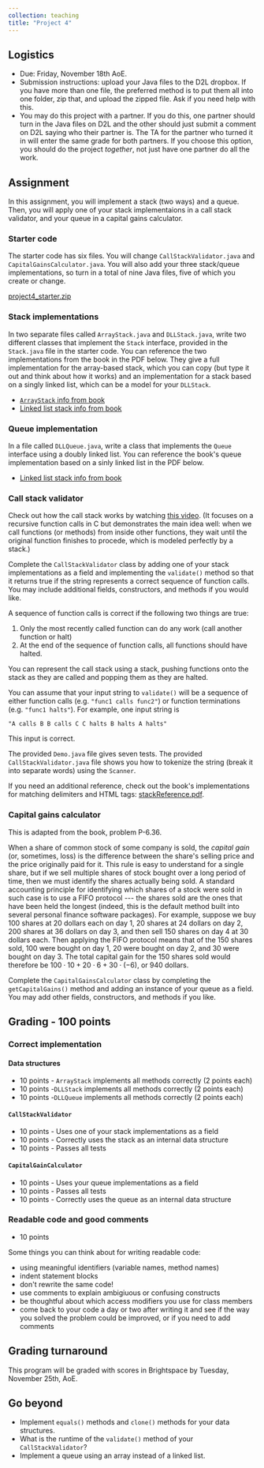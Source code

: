 ```yaml
---
collection: teaching
title: "Project 4"
---
```


## Logistics
* Due: Friday, November 18th AoE.
* Submission instructions: upload your Java files to the D2L dropbox. If you have more than one file, the preferred method is to put them all into one folder, zip
	that, and upload the zipped file. Ask if you need help with this.
* You may do this project with a partner. If you do this, one partner should
	turn in the Java files on D2L and the other should just submit a
	comment on D2L saying who their partner is. The TA for the partner who
	turned it in will enter the same grade for both partners. If you choose
	this option, you should do the project *together*, not just have one
	partner do all the work.


## Assignment

In this assignment, you will implement a stack (two ways) and a queue.
Then, you will apply one of your stack implementaions in a
call stack validator, and your queue in a capital gains calculator.

### Starter code

The starter
code has six files. You will change `CallStackValidator.java` and
`CapitalGainsCalculator.java`. You will also add your three stack/queue
implementations, so turn in a total of nine Java files, five of which you
create or change.


[project4_starter.zip](https://lgw2.github.io/teaching/csci132-fall-2022/projects/project4_starter.zip)

### Stack implementations

In two separate files called `ArrayStack.java` and `DLLStack.java`, write two
different classes that implement the `Stack` interface, provided in the
`Stack.java` file in the starter code. You can reference the
two implementations from the book in the PDF below. They give a full
implementation for the array-based stack, which you can copy (but type it out
and think about how it works) and an implementation for a stack based on a
singly linked list, which can be a model for your `DLLStack`.

* [`ArrayStack` info from book](https://lgw2.github.io/teaching/csci132-fall-2022/projects/ArrayStack.jpeg)
* [Linked list stack info from book](https://lgw2.github.io/teaching/csci132-fall-2022/projects/SLLStack.jpeg)

### Queue implementation

In a file called `DLLQueue.java`, write a class that implements the
`Queue` interface using a doubly linked list. You can reference the book's
queue implementation based on a sinly linked list in the PDF below.

* [Linked list stack info from book](https://lgw2.github.io/teaching/csci132-fall-2022/projects/SLLQueue.jpeg)

### Call stack validator

Check out how the call stack works by watching [this video](https://www.youtube.com/watch?v=aCPkszeKRa4). (It focuses on a
recursive function calls in C but demonstrates the main idea well: when we call
functions (or methods) from inside other functions, they wait until
the original function finishes to procede, which is modeled perfectly by a
stack.)

Complete the `CallStackValidator` class by adding one of your stack implementations as a field and
implementing the `validate()` method so that it returns true if the string
represents a correct sequence of function calls. You may include additional
fields, constructors, and methods if you would like.

A sequence of function calls is correct if the following two things are true:
1. Only the most recently called function can do any work (call another
   function or halt)
2. At the end of the sequence of function calls, all functions should have
   halted.

You can represent the call stack using a stack, pushing functions onto the
stack as they are called and popping them as they are halted.

You can assume that your input string to `validate()` will be a sequence of
either function calls (e.g. `"func1 calls func2"`) or function terminations
(e.g. `"func1 halts"`). For example, one input string is

```
"A calls B B calls C C halts B halts A halts"
```

This input is correct.

The provided `Demo.java` file gives seven tests. The provided
`CallStackValidator.java` file shows you how to tokenize the string (break it
into separate words) using the `Scanner`.

If you need an additional reference, check out the book's implementations for
matching delimiters and HTML tags: [stackReference.pdf](https://lgw2.github.io/teaching/csci132-fall-2022/projects/stackReference.pdf).

### Capital gains calculator

This is adapted from the book, problem P-6.36.

When a share of common stock of some company is sold, the *capital gain* (or,
sometimes, loss) is the difference between the share's selling price and the
price originally paid for it. This rule is easy to understand for a single
share, but if we sell multiple shares of stock bought over a long period of
time, then we must identify the shares actually being sold. A standard
accounting principle for identifying which shares of a stock were sold in such
case is to use a FIFO protocol --- the shares sold are the ones that have been
held the longest (indeed, this is the default method built into several
personal finance software packages). For example, suppose we buy 100 shares at
20 dollars each on day 1, 20 shares at 24 dollars on day 2, 200 shares at 36 dollars on day 3, and
then sell 150 shares on day 4 at 30 dollars each. Then applying the FIFO protocol means
that of the 150 shares sold, 100 were bought on day 1, 20 were bought on day 2,
and 30 were bought on day 3. The total capital gain for the 150 shares sold would therefore be
$100\cdot10+20\cdot6+30\cdot(-6)$, or 940 dollars.

Complete the `CapitalGainsCalculator` class by completing the
`getCapitalGains()` method and adding an instance of your queue as a field. You
may add other fields, constructors, and methods if you like.


## Grading - 100 points

### Correct implementation

#### Data structures

* 10 points - `ArrayStack` implements all methods correctly (2 points each)
* 10 points -`DLLStack` implements all methods correctly (2 points each)
* 10 points -`DLLQueue` implements all methods correctly (2 points each)

#### `CallStackValidator`
* 10 points - Uses one of your stack implementations as a field
* 10 points - Correctly uses the stack as an internal data structure
* 10 points - Passes all tests

#### `CapitalGainCalculator`
* 10 points - Uses your queue implementations as a field
* 10 points - Passes all tests
* 10 points - Correctly uses the queue as an internal data structure

### Readable code and good comments
* 10 points

Some things you can think about for writing readable code:
* using meaningful identifiers (variable names, method names)
* indent statement blocks
* don't rewrite the same code!
* use comments to explain ambigiuous or confusing constructs
* be thoughtful about which access modifiers you use for class members
* come back to your code a day or two after writing it and see if the way you
	solved the problem could be improved, or if you need to add comments

## Grading turnaround
This program will be graded with scores in Brightspace by Tuesday, November 25th, AoE.

## Go beyond
* Implement `equals()` methods and `clone()` methods for your data structures.
* What is the runtime of the `validate()` method of your `CallStackValidator`?
* Implement a queue using an array instead of a linked list.
